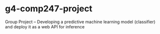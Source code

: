 # g4-comp247-project
Group Project – Developing a predictive machine learning model (classifier) and deploy it as a web API for inference
